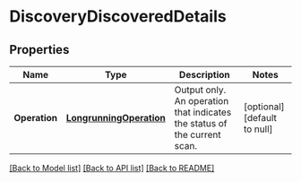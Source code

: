 # DiscoveryDiscoveredDetails

## Properties
Name | Type | Description | Notes
------------ | ------------- | ------------- | -------------
**Operation** | [**LongrunningOperation**](longrunningOperation.md) | Output only. An operation that indicates the status of the current scan. | [optional] [default to null]

[[Back to Model list]](../README.md#documentation-for-models) [[Back to API list]](../README.md#documentation-for-api-endpoints) [[Back to README]](../README.md)


